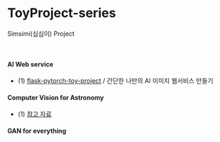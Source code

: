 # ToyProject-series
Simsimi(심심이) Project 

<br/>



#### AI Web service 
* (1) [flask-pytorch-toy-project](https://github.com/DoranLyong/flask-pytorch-toy-project) / 간단한 나만의 AI 이미지 웹서비스 만들기 




#### Computer Vision for Astronomy 
* (1) [참고 자료](https://foxrow.com/assets/toinfinity.pdf)



#### GAN for everything 
